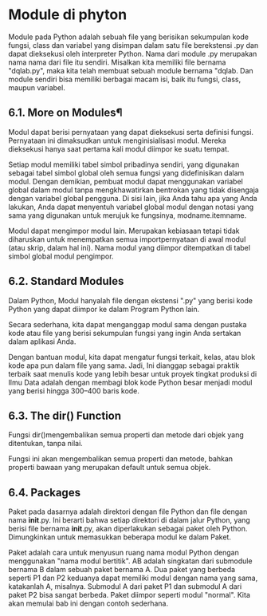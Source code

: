 # Module di phyton

Module pada Python adalah sebuah file yang berisikan sekumpulan kode fungsi, class dan variabel yang disimpan dalam satu file berekstensi .py dan dapat dieksekusi oleh interpreter Python. Nama dari module .py merupakan nama nama dari file itu sendiri. Misalkan kita memiliki file bernama "dqlab.py", maka kita telah membuat sebuah module bernama "dqlab. Dan module sendiri bisa memiliki berbagai macam isi, baik itu fungsi, class, maupun variabel.

## 6.1. More on Modules¶
Modul dapat berisi pernyataan yang dapat dieksekusi serta definisi fungsi. Pernyataan ini dimaksudkan untuk menginisialisasi modul. Mereka dieksekusi hanya saat pertama kali modul diimpor ke suatu tempat.

Setiap modul memiliki tabel simbol pribadinya sendiri, yang digunakan sebagai tabel simbol global oleh semua fungsi yang didefinisikan dalam modul. Dengan demikian, pembuat modul dapat menggunakan variabel global dalam modul tanpa mengkhawatirkan bentrokan yang tidak disengaja dengan variabel global pengguna. Di sisi lain, jika Anda tahu apa yang Anda lakukan, Anda dapat menyentuh variabel global modul dengan notasi yang sama yang digunakan untuk merujuk ke fungsinya, modname.itemname.

Modul dapat mengimpor modul lain. Merupakan kebiasaan tetapi tidak diharuskan untuk menempatkan semua importpernyataan di awal modul (atau skrip, dalam hal ini). Nama modul yang diimpor ditempatkan di tabel simbol global modul pengimpor.

## 6.2. Standard Modules

Dalam Python, Modul hanyalah file dengan ekstensi ".py" yang berisi kode Python yang dapat diimpor ke dalam Program Python lain.

Secara sederhana, kita dapat menganggap modul sama dengan pustaka kode atau file yang berisi sekumpulan fungsi yang ingin Anda sertakan dalam aplikasi Anda.

Dengan bantuan modul, kita dapat mengatur fungsi terkait, kelas, atau blok kode apa pun dalam file yang sama. Jadi, Ini dianggap sebagai praktik terbaik saat menulis kode yang lebih besar untuk proyek tingkat produksi di Ilmu Data adalah dengan membagi blok kode Python besar menjadi  modul  yang berisi hingga 300–400 baris kode.

## 6.3. The dir() Function

Fungsi dir()mengembalikan semua properti dan metode dari objek yang ditentukan, tanpa nilai.

Fungsi ini akan mengembalikan semua properti dan metode, bahkan properti bawaan yang merupakan default untuk semua objek.

## 6.4. Packages
Paket pada dasarnya adalah direktori dengan file Python dan file dengan nama __init__.py. Ini berarti bahwa setiap direktori di dalam jalur Python, yang berisi file bernama __init__.py, akan diperlakukan sebagai paket oleh Python. Dimungkinkan untuk memasukkan beberapa modul ke dalam Paket.

Paket adalah cara untuk menyusun ruang nama modul Python dengan menggunakan "nama modul bertitik". AB adalah singkatan dari submodule bernama B dalam sebuah paket bernama A. Dua paket yang berbeda seperti P1 dan P2 keduanya dapat memiliki modul dengan nama yang sama, katakanlah A, misalnya. Submodul A dari paket P1 dan submodul A dari paket P2 bisa sangat berbeda. Paket diimpor seperti modul "normal". Kita akan memulai bab ini dengan contoh sederhana.

